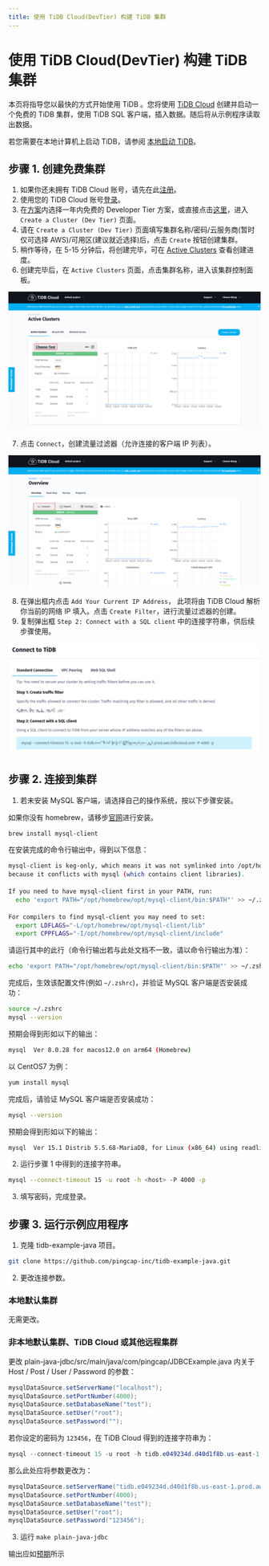 ```yaml
---
title: 使用 TiDB Cloud(DevTier) 构建 TiDB 集群
---
```


<!-- markdownlint-disable MD029 -->

# 使用 TiDB Cloud(DevTier) 构建 TiDB 集群

本页将指导您以最快的方式开始使用 TiDB 。您将使用 [TiDB Cloud](https://en.pingcap.com/tidb-cloud) 创建并启动一个免费的 TiDB 集群，使用 TiDB SQL 客户端，插入数据。随后将从示例程序读取出数据。

若您需要在本地计算机上启动 TiDB，请参阅 [本地启动 TiDB](https://docs.pingcap.com/zh/tidb/stable/quick-start-with-tidb)。

## 步骤 1. 创建免费集群

1. 如果你还未拥有 TiDB Cloud 账号，请先在此[注册](https://tidbcloud.com/signup)。
2. 使用您的 TiDB Cloud 账号[登录](https://tidbcloud.com/)。
3. 在[方案](https://tidbcloud.com/console/plans)内选择一年内免费的 Developer Tier 方案，或直接点击[这里](https://tidbcloud.com/console/create-cluster?tier=dev)，进入 `Create a Cluster (Dev Tier)` 页面。
4. 请在 `Create a Cluster (Dev Tier)` 页面填写集群名称/密码/云服务商(暂时仅可选择 AWS)/可用区(建议就近选择)后，点击 `Create` 按钮创建集群。
5. 稍作等待，在 5-15 分钟后，将创建完毕，可在 [Active Clusters](https://tidbcloud.com/console/clusters) 查看创建进度。
6. 创建完毕后，在 `Active Clusters` 页面，点击集群名称，进入该集群控制面板。

![active clusters](/media/develop/IMG_20220331-232643794.png)

7. 点击 `Connect`，创建流量过滤器（允许连接的客户端 IP 列表）。

![connect](/media/develop/IMG_20220331-232726165.png)

8. 在弹出框内点击 `Add Your Current IP Address`， 此项将由 TiDB Cloud 解析你当前的网络 IP 填入。点击 `Create Filter`，进行流量过滤器的创建。
9. 复制弹出框 `Step 2: Connect with a SQL client` 中的连接字符串，供后续步骤使用。

![SQL string](/media/develop/IMG_20220331-232800929.png)

## 步骤 2. 连接到集群

1. 若未安装 MySQL 客户端，请选择自己的操作系统，按以下步骤安装。

<SimpleTab>

<div label="Mac">

如果你没有 homebrew，请移步[官网](https://brew.sh/index_zh-cn)进行安装。

```bash
brew install mysql-client
```

在安装完成的命令行输出中，得到以下信息：

```bash
mysql-client is keg-only, which means it was not symlinked into /opt/homebrew,
because it conflicts with mysql (which contains client libraries).

If you need to have mysql-client first in your PATH, run:
  echo 'export PATH="/opt/homebrew/opt/mysql-client/bin:$PATH"' >> ~/.zshrc

For compilers to find mysql-client you may need to set:
  export LDFLAGS="-L/opt/homebrew/opt/mysql-client/lib"
  export CPPFLAGS="-I/opt/homebrew/opt/mysql-client/include"
```

请运行其中的此行（命令行输出若与此处文档不一致，请以命令行输出为准）：

```bash
echo 'export PATH="/opt/homebrew/opt/mysql-client/bin:$PATH"' >> ~/.zshrc
```

完成后，生效该配置文件(例如 `~/.zshrc`)，并验证 MySQL 客户端是否安装成功：

```bash
source ~/.zshrc
mysql --version
```

预期会得到形如以下的输出：

```bash
mysql  Ver 8.0.28 for macos12.0 on arm64 (Homebrew)
```

</div>

<div label="Linux">

以 CentOS7 为例：

```bash
yum install mysql
```

完成后，请验证 MySQL 客户端是否安装成功：

```bash
mysql --version
```

预期会得到形如以下的输出：

```bash
mysql  Ver 15.1 Distrib 5.5.68-MariaDB, for Linux (x86_64) using readline 5.1
```

</div>

</SimpleTab>

2. 运行步骤 1 中得到的连接字符串。

```bash
mysql --connect-timeout 15 -u root -h <host> -P 4000 -p
```

3. 填写密码，完成登录。

## 步骤 3. 运行示例应用程序

1. 克隆 tidb-example-java 项目。

```bash
git clone https://github.com/pingcap-inc/tidb-example-java.git
```

2. 更改连接参数。

### 本地默认集群

无需更改。

### 非本地默认集群、TiDB Cloud 或其他远程集群

更改 plain-java-jdbc/src/main/java/com/pingcap/JDBCExample.java 内关于 Host / Post / User / Password 的参数：

```java
mysqlDataSource.setServerName("localhost");
mysqlDataSource.setPortNumber(4000);
mysqlDataSource.setDatabaseName("test");
mysqlDataSource.setUser("root");
mysqlDataSource.setPassword("");
```

若你设定的密码为 `123456`，在 TiDB Cloud 得到的连接字符串为：

```java
mysql --connect-timeout 15 -u root -h tidb.e049234d.d40d1f8b.us-east-1.prod.aws.tidbcloud.com -P 4000 -p
```

那么此处应将参数更改为：

```java
mysqlDataSource.setServerName("tidb.e049234d.d40d1f8b.us-east-1.prod.aws.tidbcloud.com");
mysqlDataSource.setPortNumber(4000);
mysqlDataSource.setDatabaseName("test");
mysqlDataSource.setUser("root");
mysqlDataSource.setPassword("123456");
```

3. 运行 `make plain-java-jdbc`

输出应如[预期](https://github.com/pingcap-inc/tidb-example-java/blob/main/Expected-Output.md#plain-java-jdbc)所示
